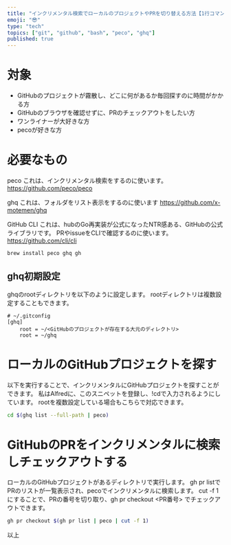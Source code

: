```yaml
---
title: "インクリメンタル検索でローカルのプロジェクトやPRを切り替える方法【1行コマンド】"
emoji: "😎"
type: "tech"
topics: ["git", "github", "bash", "peco", "ghq"]
published: true
---
```


# 対象
- GitHubのプロジェクトが霧散し、どこに何があるか毎回探すのに時間がかかる方
- GitHubのブラウザを確認せずに、PRのチェックアウトをしたい方
- ワンライナーが大好きな方
- pecoが好きな方

# 必要なもの
peco
これは、インクリメンタル検索をするのに使います。
https://github.com/peco/peco

ghq
これは、フォルダをリスト表示をするのに使います
https://github.com/x-motemen/ghq

GitHub CLI
これは、hubのGo再実装が公式になったNTR感ある、GitHubの公式ライブラリです。
PRやissueをCLIで確認するのに使います。
https://github.com/cli/cli

```bash
brew install peco ghq gh
```

## ghq初期設定
ghqのrootディレクトリを以下のように設定します。
rootディレクトリは複数設定することもできます。

```.gitconfig
# ~/.gitconfig
[ghq]
	root = ~/<GitHubのプロジェクトが存在する大元のディレクトリ>
	root = ~/ghq
```

# ローカルのGitHubプロジェクトを探す
以下を実行することで、インクリメンタルにGitHubプロジェクトを探すことができます。
私はAlfredに、このスニペットを登録し、!cdで入力されるようにしています。
rootを複数設定している場合もこちらで対応できます。

```bash
cd $(ghq list --full-path | peco)
```

# GitHubのPRをインクリメンタルに検索しチェックアウトする
ローカルのGitHubプロジェクトがあるディレクトリで実行します。
gh pr listでPRのリストが一覧表示され、pecoでインクリメンタルに検索します。
cut -f 1 にすることで、PRの番号を切り取り、gh pr checkout <PR番号> でチェックアウトできます。

```bash
gh pr checkout $(gh pr list | peco | cut -f 1)
```

以上
